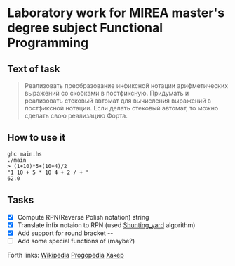# Laboratory work for MIREA master's degree subject Functional Programming

## Text of task

> Реализовать преобразование инфиксной нотации арифметических выражений со скобками в постфиксную. Придумать и реализовать стековый автомат для вычисления выражений в постфиксной нотации.
Если делать стековый автомат, то можно сделать свою реализацию Форта.

## How to use it

```(shell)
ghc main.hs
./main
> (1+10)*5+(10+4)/2
"1 10 + 5 * 10 4 + 2 / + "
62.0
```

## Tasks

- [x] Compute RPN(Reverse Polish notation) string
- [x] Translate infix notaion to RPN (used [Shunting_yard](https://en.wikipedia.org/wiki/Shunting_yard_algorithm) algorithm)
- [x] Add support for round bracket
--
- [ ] Add some special functions of (maybe?) 

Forth links:
[Wikipedia](https://en.wikipedia.org/wiki/Forth_(programming_language))
[Progopedia](http://progopedia.ru/language/forth/)
[Xakep](https://xakep.ru/2019/07/24/forth/)
